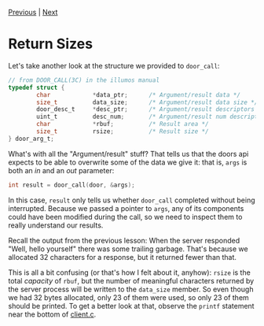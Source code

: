 [Previous](.././80_hello_world/) | [Next](.././C0_payload_size/)

# Return Sizes

Let's take another look at the structure we provided to `door_call`:

```c
// from DOOR_CALL(3C) in the illumos manual
typedef struct {
        char            *data_ptr;      /* Argument/result data */
        size_t          data_size;      /* Argument/result data size */
        door_desc_t     *desc_ptr;      /* Argument/result descriptors */
        uint_t          desc_num;       /* Argument/result num descriptors */
        char            *rbuf;          /* Result area */
        size_t          rsize;          /* Result size */
} door_arg_t;
```

What's with all the "Argument/result" stuff? That tells us that the doors
api expects to be able to overwrite some of the data we give it: that is, `args`
is both an *in* and an *out* parameter:

```c
int result = door_call(door, &args);
```

In this case, `result` only tells us whether `door_call` completed without being
interrupted. Because we passed a pointer to `args`, any of its components could
have been modified during the call, so we need to inspect them to really
understand our results.

Recall the output from the previous lesson: When the server responded "Well,
hello yourself" there was some trailing garbage. That's because we allocated 32
characters for a response, but it returned fewer than that.

This is all a bit confusing (or that's how I felt about it, anyhow): `rsize` is
the total *capacity* of `rbuf`, but the number of meaningful characters returned
by the server process will be written to the `data_size` member. So even though
we had 32 bytes allocated, only 23 of them were used, so only 23 of them should
be printed. To get a better look at that, observe the `printf` statement near
the bottom of [client.c](client.c).
